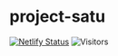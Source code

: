 # project-satu
[![Netlify Status](https://api.netlify.com/api/v1/badges/a080ebd5-5466-46c6-91c1-bb080709f8ba/deploy-status?branch=main)](https://app.netlify.com/sites/printerevent/deploys)
![Visitors](https://api.visitorbadge.io/api/visitors?path=https%3A%2F%2Fprinterevent.com%2F&countColor=%2337d67a&style=plastic)
